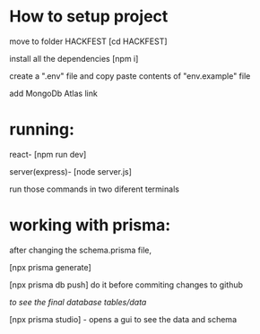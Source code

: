 # How to setup project

move to folder HACKFEST [cd HACKFEST]

install all the dependencies [npm i]

create a ".env" file and copy paste contents of "env.example" file

add MongoDb Atlas link


# running:

  react- [npm run dev]
  
  server(express)- [node server.js]

  run those commands in two diferent terminals

# working with prisma:
  after changing the schema.prisma file,
  
  [npx prisma generate]
  
  [npx prisma db push] do it before commiting changes to github
  
  *to see the final database tables/data*
  
   [npx prisma studio] - opens a gui to see the data and schema


